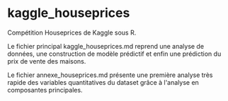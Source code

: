 # kaggle_houseprices

Compétition Houseprices de Kaggle sous R.

Le fichier principal kaggle_houseprices.md reprend une analyse de données, une construction de modèle prédictif et enfin une prédiction du prix de vente des maisons.

Le fichier annexe_houseprices.md présente une première analyse très rapide des variables quantitatives du dataset grâce à l'analyse en composantes principales.
